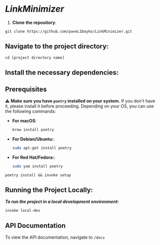# *LinkMinimizer*

1. **Clone the repository**:

```
git clone https://github.com/paveL1boyko/LinkMinimizer.git
```

## **Navigate to the project directory**:

```
cd [project directory name]
```

## **Install the necessary dependencies**:

## Prerequisites

:warning: **Make sure you have `poetry` installed on your system.** If you don't have it, please install it before
proceeding. Depending on your OS, you can use the following commands:

- **For macOS**:
  ```bash
  brew install poetry
  ```
- **For Debian/Ubuntu:**:
  ```bash
  sudo apt-get install poetry
  ```
- **For Red Hat/Fedora:**:
  ```bash
  sudo yum install poetry
  ```

```
poetry install && invoke setup
```

## **Running the Project Locally**:

***To run the project in a local development environment:***


```
invoke local-dev
```

## **API Documentation**

To view the API documentation, navigate to `/docs`
